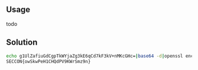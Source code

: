 Usage
-----

todo

Solution
--------

```bash
echo g1UlZafiuGdCgpTkWYjaZg3kE6qCd7kF3kV+nMKcGHc=|base64 -d|openssl enc -d -aes-128-ecb -nopad -K 6C2893F21B6185E8567238CB78184945
SECCON{owSkwPeH1CHQdPV9KWrSmz9n}
```
